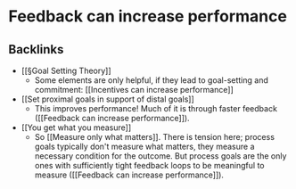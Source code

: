 # Feedback can increase performance

## Backlinks
* [[§Goal Setting Theory]]
	* Some elements are only helpful, if they lead to goal-setting and commitment:
[[Incentives can increase performance]]
* [[Set proximal goals in support of distal goals]]
	* This improves performance! Much of it is through faster feedback ([[Feedback can increase performance]]).
* [[You get what you measure]]
	* So [[Measure only what matters]]. There is tension here; process goals typically don't measure what matters, they measure a necessary condition for the outcome. But process goals are the only ones with sufficiently tight feedback loops to be meaningful to measure ([[Feedback can increase performance]]).

<!-- #Life -->

<!-- {BearID:25FCF31F-482D-48E2-BC1F-C0338352C763-15756-0000130361CD7533} -->
